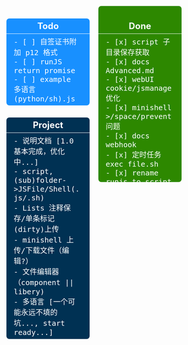 <div style="display: flex;justify-content: space-around;align-items: flex-start;box-sizing: border-box;color: white;font-size: 20px;">
  <div style="width: 50%;margin: 0 12px;">
    <div style="background-color: #1890ff;list-style: none;border-radius: 8px;padding: 0;margin: 0;">
    <h3 style="font-size: 24px;text-align: center;border-bottom: 1px solid;color: white;padding: 6px;margin-bottom: 0;">Todo</h3>
    <pre style="white-space: pre-line;word-break: break-word;margin: 0;padding: 6px 1em;text-align: left;">
      - [ ] 自签证书附加 p12 格式
      - [ ] runJS return promise
      - [ ] example 多语言(python/sh).js
    </pre>
    </div>
    <div style="background-color: #003153;margin-top: 12px;border-radius: 8px;">
    <h3 style="font-size: 24px;text-align: center;border-bottom: 1px solid;color: white;padding: 6px;margin-bottom: 0;">Project</h3>
    <pre style="margin-bottom: 0;white-space: pre-line;word-break: break-word;margin: 0;padding: 6px 1em;text-align: left;">
      - 说明文档 [1.0 基本完成，优化中...]
      - script, (sub)folder->JSFile/Shell(.js/.sh)
      - Lists 注释保存/单条标记(dirty)上传
      - minishell 上传/下载文件（编辑?）
      - 文件编辑器（component || libery)
      - 多语言 [一个可能永远不填的坑..., start ready...]
    </pre>
    </div>
  </div>
  <div style="width: 50%;background-color: #2d8800;border-radius: 8px;margin: 0 12px; max-height: 480px; overflow: hidden auto;">
    <h3 style="font-size: 24px;text-align: center;border-bottom: 1px solid;color: white;padding: 6px;margin-bottom: 0;">Done</h3>
    <pre style="margin-bottom: 0;white-space: pre-line;word-break: break-word;margin: 0;padding: 6px 1em;text-align: left;">
      - [x] script 子目录保存获取
      - [x] docs Advanced.md
      - [x] webUI cookie/jsmanage 优化
      - [x] minishell >/space/prevent 问题
      - [x] docs webhook
      - [x] 定时任务 exec file.sh
      - [x] rename runjs to script
      - [x] minishell dispatch logic
      - [x] js notify to ifttt
      - [x] mock move to jsmanage
      - [x] docs js/webhook 填坑
      - [x] webhook put/post
      - [x] runJSFile remove fs/path
      - [x] utils/file.js jsfile.get/put
      - [x] wbtask list.get/put/post
      - [x] feed homepage set
      - [x] JSTEST 0/false bug fix
      - [x] webUI minishell/message 优化
      - [x] 引入 cheerio, 增强 JS 对 html 的处理
      - [x] config save bug fix
      - [x] setting eAxios timeout/proxy/usagent
      - [x] utils list.get/put
      - [x] webUI message 优化/bug fix
      - [X] (P)去 antd vue
      - [x] a-icon component
      - [x] $message 替换
      - [x] log component
      - [x] eAxios proxy 设置
      - [x] remove a-layout
      - [x] a-icon 合并
      - [x] 任务日志 清空 button
      - [x] myAxios 优化
      - [ ] [cancelled]anyproxy 替换，使用其他库或原生代码，增强可定制性
      - [x] mock request 通过内部 proxy
      - [x] config 单独 js/合并
      - [x] axios 封装 0.1
      - [x] mock to JS
      - [x] request 模拟 mock 1.0
      - [x] $HOLD request reject(直接返回)
      - [x] webhook taskinfo 调整
      - [x] webUI remove antd menu
      - [X] (P)自签证书自定义生成 1.0
      - [ ] (cancelled)JS 管理定时任务 $task.add/start/stop
      - [x] task run log
      - [x] filter list 添加 IP-CIDR
      - [ ] (cancelled)mongoDB 或者 其他 nosql 数据保存
      - [X] (P)TGbot 日志删除 远程JS 任务列表
      - [x] minishell onmessage
      - [x] logger 优化
      - [x] web UI 优化
      - [x] RUNJS 相关设置
      - [x] JS 运行优化
      - [x] tg bot status
      - [x] 取消多规则匹配
      - [x] 远程 JS
      - [x] $hold 添加 header(转文本编辑)
      - [x] hold_label 调整
      - [x] $HOLD overflow/header delete/url
      - [X] (P) $HOLD. hold返回结果到前端页面进行编辑
      - [x] tg bot 日志查看
      - [x] $hold timeout/req
      - [x] default list 添加 hold
      - [x] $hold web ui/title
      - [X] (P)内存使用优化 [progressing..., done.了吧..]
      - [x] wbstore 统一
      - [x] axios header 默认 user-agent
      - [x] $hold 初测试
      - [x] cfilter 优化
      - [x] 任务列表 运行/总数
      - [x] context req 优化
      - [x] webhook start/stop task
      - [x] webhook task info
      - [x] logs permission denied fix
      - [x] package 精简
      - [x] textarea 网线
      - [x] uploadjs 优化
      - [x] webhook deletelogs/get status
      - [x] mitm 开启/关闭 全部
      - [x] webrunjs to webhook
      - [x] setting homepage
      - [x] websocket 断开 status 显示
      - [x] JS 文件列表刷新
      - [x] require './xxx'
      - [x] 停止任务 出错 fixed
      - [x] 初始 lists/jsfile 添加
      - [x] overview jsrunstatus
      - [x] $request/$response 测试运行 错误提醒
      - [x] exec 编码 fix
      - [x] cat/type regex
      - [x] recver ready 调整
      - [x] setTimeout/setInterval context
      - [x] exec cross platform 简单命令转化
      - [x] exec 取消 iconv 编码转换
      - [x] minishell cd command 问题
      - [x] websocket 单独端口取消
      - [x] websocket recver readystatus
      - [x] websocket reconncet ready 重载
      - [x] minishell history
      - [x] shell cd
      - [x] websocket clientID(euid)
      - [X] (P)mini shell 1.0
      - [ ] lists 订阅（订个锤子，用 JS 和定时任务代替）
      - [x] exec cwd
      - [x] recver muti
      - [x] config_port 整理
      - [x] runstatus 修复
      - [x] 订阅更新 单个添加
      - [x] JSLISTS push 重复的问题
      - [x] 说明文档前 备注更新日期和版本
      - [x] logger 日志调整取消
      - [x] logger 全局日志调整分离
      - [x] exec stream 同步/片断 输出
      - [x] exec to ondata
      - [x] contextBase class 化
      - [x] feed.ifttt
      - [x] store delete
      - [x] overview logs/feed
      - [x] 服务器端 websocket 优化(setInterval)
      - [x] webUI collapse/logo
      - [x] context __dirname
      - [x] webws 终极优化
      - [x] setting.vue feed 优化
      - [x] task.md(exec)
      - [x] webws connecting 细节优化
      - [x] webrecv 优化 基本完成
      - [x] context @exec
      - [x] reconnect 逻辑优化
      - [x] exec task cb
      - [x] js.md 说明文档(@exec/@feed 等)
      - [x] feed 不更新问题
      - [x] // @require  nodejs module 0.1
      - [x] web websocket 分离
      - [x] websocket 重连后 message 续传
      - [x] 任务 exec 类型
      - [X] (P)overview 显示 precess 内存使用
      - [x] websocket 自动重连
      - [x] websocket 延时加载问题
      - [x] initdata 整理
      - [x] 远程 runjs token 设置
      - [X] (P)代码规范化（尽量） [done?, progressing...]
      - [x] 网页添加 docs 链接
      - [x] js 远程运行/token  :/runjs?token=2223sdd&fn=test.js
      - [x] task time 默认值自动调整
      - [x] web #tag 直达
      - [x] 任务初始化 ifttt 不通知的问题
      - [x] webmodule.js 拆分
      - [x] 代码规范化初步（尽力了）
      - [x] vue websocket 移动到最上层
      - [x] 清除 logs 部分/全部
      - [x] webmodules task 移动到 task
      - [x] websocket 断连问题
      - [x] random repeat
      - [x] 定时任务 时间合理检测
      - [x] mitm host 子域名通配符（*）
      - [x] JS context 添加 feed 通知 $feed
      - [x] feed 一定时间内（1 min）合并通知
      - [x] 自动启用 rootCA 证书
      - [x] JS context 分离为 module
      - [x] task stat
      - [x] mitm *
      - [x] 任务 运行 log 返回
      - [x] 客户端 websocket
      - [x] logger 添加 cb(websocket)
      - [x] list 更改 重载
      - [x] logger level 统一管理
      - [x] antd 精简
      - [x] vue 分拆重构
      - [x] web UI
      - [x] config 配置对象
      - [x] mitmhost.list
      - [x] schedule repeat 无数次
      - [x] 任务执行不影响原始任务数据
      - [x] utils 内容整理
      - [x] schedule 任务多元化
      - [x] clog 前缀自定义，多参数输入  .header
      - [x] clog 级别控制 .debug, .info, .error
      - [x] logger 库初级
      - [x] runJSFile Post/Get cb 处理
      - [x] axios callback/response 处理
      - [x] surger/qx $request/$response 兼容
      - [x] 单个域名 对应 user-agent
      - [x] rootCA 清空
      - [x] js 编写 默认模板
      - [x] filter.list 编辑
      - [x] help 页面（延迟加载）
      - [x] 设置页面 help
      - [x] 保存规则下移
      - [x] rule.list 编辑
      - [x] 保存规则去空，去无对应 js
      - [x] js 手动编写
      - [x] js 内容查看管理
      - [x] filter.list 生成
      - [x] js 删除
      - [x] menu lists （小图标）（请求信息查看/保存列表/。。。）
      - [x] rule.list 订阅（更新hook)(rewrite)
      - [x] js 远程下载
      - [x] 根证书只同步，不上传
      - [x] js 文件上传
      - [x] 同步证书/清空历史已签发证书
    </pre>
  </div>
</div>